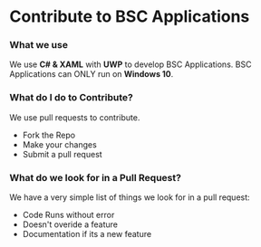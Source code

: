 # Contribute to BSC Applications

### What we use
We use **C# & XAML** with **UWP** to develop BSC Applications. BSC Applications can ONLY run on **Windows 10**.

### What do I do to Contribute?
We use pull requests to contribute.
- Fork the Repo
- Make your changes
- Submit a pull request

### What do we look for in a Pull Request?
We have a very simple list of things we look for in a pull request:
- Code Runs without error
- Doesn't overide a feature
- Documentation if its a new feature
